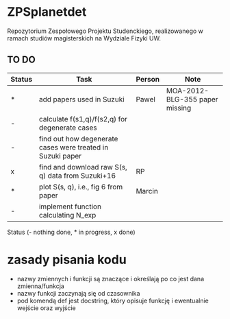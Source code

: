 # ZPSplanetdet
Repozytorium Zespołowego Projektu Studenckiego, realizowanego w ramach studiów magisterskich na Wydziale Fizyki UW. 

## TO DO

| Status | Task | Person | Note |
|--------|------|--------|------|
|*| add papers used in Suzuki| Pawel | MOA-2012-BLG-355 paper missing |
|-| calculate f(s1,q)/f(s2,q) for degenerate cases| | |
|-| find out how degenerate cases were treated in Suzuki paper| | |
|x| find and download raw S(s, q) data from Suzuki+16|RP| |
|*| plot S(s, q), i.e., fig 6 from paper|Marcin| |
|-| implement function calculating N\_exp| | |

Status (- nothing done, * in progress, x done)

# zasady pisania kodu
- nazwy zmiennych i funkcji są znaczące i określają po co jest dana zmienna/funkcja
- nazwy funkcji zaczynają się od czasownika
- pod komendą def jest docstring, który opisuje funkcję i ewentualnie wejście oraz wyjście

